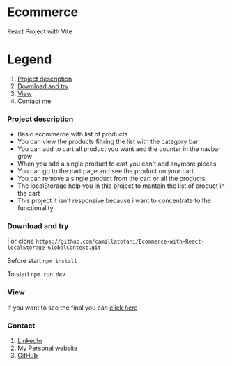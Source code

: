 # Ecommerce
React Project with Vite

# Legend
1. [Project description](#description)
2. [Download and try](#download)
3. [View](#view)
4. [Contact me](#contact)

### Project description
<a name="description"></a>
- Basic ecommerce with list of products
- You can view the products filtring the list with the category bar
- You can add to cart all product you want and the counter in the navbar grow
- When you add a single product to cart you can't add anymore pieces
- You can go to the cart page and see the product on your cart
- You can remove a single product from the cart or all the products
- The localStorage help you in this project to mantain the list of product in the cart
- This project it isn't responsive because i want to concentrate to the functionality

### Download and try
<a name="download"></a>

For clone
`https://github.com/camillatofani/Ecommerce-with-React-localStorage-GlobalContext.git`

Before start
`npm install`

To start
`npm run dev`

### View
<a name="view"></a>

If you want to see the final you can [click here](https://ecommerce-with-react-local-storage-global-context.vercel.app/)

### Contact
<a name="contact"></a>

1. [LinkedIn](https://www.linkedin.com/in/camilla-tofani/)
2. [My Personal website](https://www.camillatofani.it/)
3. [GitHub](https://github.com/camillatofani)
